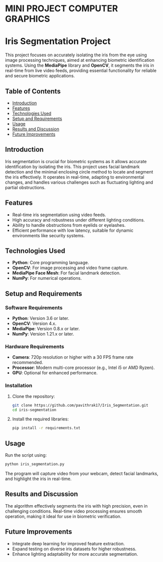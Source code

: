 
# MINI PROJECT COMPUTER GRAPHICS

# Iris Segmentation Project

This project focuses on accurately isolating the iris from the eye using image processing techniques, aimed at enhancing biometric identification systems. Using the **MediaPipe** library and **OpenCV**, it segments the iris in real-time from live video feeds, providing essential functionality for reliable and secure biometric applications.

## Table of Contents
- [Introduction](#introduction)
- [Features](#features)
- [Technologies Used](#technologies-used)
- [Setup and Requirements](#setup-and-requirements)
- [Usage](#usage)
- [Results and Discussion](#results-and-discussion)
- [Future Improvements](#future-improvements)

## Introduction
Iris segmentation is crucial for biometric systems as it allows accurate identification by isolating the iris. This project uses facial landmark detection and the minimal enclosing circle method to locate and segment the iris effectively. It operates in real-time, adapting to environmental changes, and handles various challenges such as fluctuating lighting and partial obstructions.

## Features
- Real-time iris segmentation using video feeds.
- High accuracy and robustness under different lighting conditions.
- Ability to handle obstructions from eyelids or eyelashes.
- Efficient performance with low latency, suitable for dynamic environments like security systems.

## Technologies Used
- **Python**: Core programming language.
- **OpenCV**: For image processing and video frame capture.
- **MediaPipe Face Mesh**: For facial landmark detection.
- **NumPy**: For numerical operations.

## Setup and Requirements

### Software Requirements
- **Python**: Version 3.6 or later.
- **OpenCV**: Version 4.x.
- **MediaPipe**: Version 0.8.x or later.
- **NumPy**: Version 1.21.x or later.

### Hardware Requirements
- **Camera**: 720p resolution or higher with a 30 FPS frame rate recommended.
- **Processor**: Modern multi-core processor (e.g., Intel i5 or AMD Ryzen).
- **GPU**: Optional for enhanced performance.

### Installation
1. Clone the repository:
   ```bash
   git clone https://github.com/pavithrak17/Iris_Segmentation.git 
   cd iris-segmentation
   ```
2. Install the required libraries:
   ```bash
   pip install -r requirements.txt
   ```

## Usage
Run the script using:
```bash
python iris_segmentation.py
```
The program will capture video from your webcam, detect facial landmarks, and highlight the iris in real-time.

## Results and Discussion
The algorithm effectively segments the iris with high precision, even in challenging conditions. Real-time video processing ensures smooth operation, making it ideal for use in biometric verification.

## Future Improvements
- Integrate deep learning for improved feature extraction.
- Expand testing on diverse iris datasets for higher robustness.
- Enhance lighting adaptability for more accurate segmentation.
